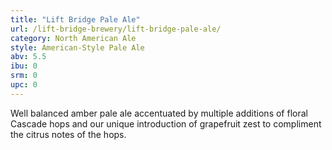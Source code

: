 ```yaml
---
title: "Lift Bridge Pale Ale"
url: /lift-bridge-brewery/lift-bridge-pale-ale/
category: North American Ale
style: American-Style Pale Ale
abv: 5.5
ibu: 0
srm: 0
upc: 0
---
```

Well balanced amber pale ale accentuated by multiple additions of floral Cascade hops and our unique introduction of grapefruit zest to compliment the citrus notes of the hops.
